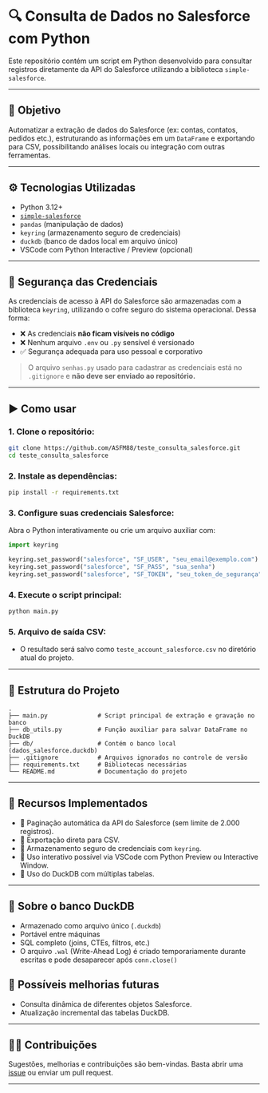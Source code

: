 # 🔍 Consulta de Dados no Salesforce com Python

Este repositório contém um script em Python desenvolvido para consultar registros diretamente da API do Salesforce utilizando a biblioteca `simple-salesforce`.

---

## 📌 Objetivo

Automatizar a extração de dados do Salesforce (ex: contas, contatos, pedidos etc.), estruturando as informações em um `DataFrame` e exportando para CSV, possibilitando análises locais ou integração com outras ferramentas.

---

## ⚙️ Tecnologias Utilizadas

- Python 3.12+
- [`simple-salesforce`](https://pypi.org/project/simple-salesforce/)
- `pandas` (manipulação de dados)
- `keyring` (armazenamento seguro de credenciais)
- `duckdb` (banco de dados local em arquivo único)
- VSCode com Python Interactive / Preview (opcional)

---

## 🔐 Segurança das Credenciais

As credenciais de acesso à API do Salesforce são armazenadas com a biblioteca `keyring`, utilizando o cofre seguro do sistema operacional. Dessa forma:

- ❌ As credenciais **não ficam visíveis no código**
- ❌ Nenhum arquivo `.env` ou `.py` sensível é versionado
- ✅ Segurança adequada para uso pessoal e corporativo

> O arquivo `senhas.py` usado para cadastrar as credenciais está no `.gitignore` e **não deve ser enviado ao repositório.**

---

## ▶️ Como usar

### 1. Clone o repositório:
```bash
git clone https://github.com/ASFM88/teste_consulta_salesforce.git
cd teste_consulta_salesforce
```

### 2. Instale as dependências:
```bash
pip install -r requirements.txt
```

### 3. Configure suas credenciais Salesforce:
Abra o Python interativamente ou crie um arquivo auxiliar com:

```python
import keyring

keyring.set_password("salesforce", "SF_USER", "seu_email@exemplo.com")
keyring.set_password("salesforce", "SF_PASS", "sua_senha")
keyring.set_password("salesforce", "SF_TOKEN", "seu_token_de_segurança")
```

### 4. Execute o script principal:
```bash
python main.py
```

### 5. Arquivo de saída CSV:
- O resultado será salvo como `teste_account_salesforce.csv` no diretório atual do projeto.

---

## 📁 Estrutura do Projeto

```
.
├── main.py              # Script principal de extração e gravação no banco
├── db_utils.py          # Função auxiliar para salvar DataFrame no DuckDB
├── db/                  # Contém o banco local (dados_salesforce.duckdb)
├── .gitignore           # Arquivos ignorados no controle de versão
├── requirements.txt     # Bibliotecas necessárias
└── README.md            # Documentação do projeto
```

---

## 📌 Recursos Implementados

- 🔄 Paginação automática da API do Salesforce (sem limite de 2.000 registros).
- 💾 Exportação direta para CSV.
- 🔐 Armazenamento seguro de credenciais com `keyring`.
- 🧠 Uso interativo possível via VSCode com Python Preview ou Interactive Window.
- 🦆 Uso do DuckDB com múltiplas tabelas.
---

## 🔎 Sobre o banco DuckDB

- Armazenado como arquivo único (`.duckdb`)
- Portável entre máquinas
- SQL completo (joins, CTEs, filtros, etc.)
- O arquivo `.wal` (Write-Ahead Log) é criado temporariamente durante escritas e pode desaparecer após `conn.close()`

## 🚀 Possíveis melhorias futuras

- Consulta dinâmica de diferentes objetos Salesforce.
- Atualização incremental das tabelas DuckDB.

---

## 🙋‍♂️ Contribuições

Sugestões, melhorias e contribuições são bem-vindas. Basta abrir uma [issue](https://github.com/ASFM88/teste_consulta_salesforce/issues) ou enviar um pull request.

---